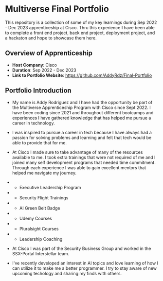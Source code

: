 # Multiverse Final Portfolio

This repository is a collection of some of my key learnings during Sep 2022 - Dec 2023 apprenticeship at Cisco. Thru this experience I have been able to complete a front end project, back end project, deployment project, and a hackaton and hope to showcase them here. 

## Overview of Apprenticeship
- **Host Company**: Cisco
- **Duration**: Sep 2022 - Dec 2023
- **Link to Portfolio Website**: https://github.com/AddyRdz/Final-Portfolio

## Portfolio Introduction
- My name is Addy Rodriguez and I have had the opportunity be part of the Multiverse Apprenticeship Program with Cisco since Sept 2022. I have been coding since 2021 and throughout different bootcamps and experiences I have gathered knowledge that has helped me pursue a career in technology. 
- I was inspired to pursue a career in tech because I have always had a passion for solving problems and learning and felt that tech would be able to provide that for me. 
- At Cisco I made sure to take advantage of many of the resources available to me. I took extra trainings that were not required of me and I joined many self development programs that needed time commitment. Through each experience I was able to gain excellent mentors that helped me navigate my journey.
- * Executive Leadership Program
- * Security Flight Trainings
- * AI Green Belt Badge
- * Udemy Courses
- * Pluralsight Courses
- * Leadership Coaching

- At Cisco I was part of the Security Business Group and worked in the SSX-Portal Interstellar team.
- I've recently developed an interest in AI topics and love learning of how I can utilize it to make me a better programmer. I try to stay aware of new upcoming techology and sharing my finds with others.
